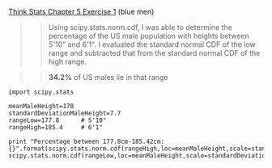 [Think Stats Chapter 5 Exercise 1](http://greenteapress.com/thinkstats2/html/thinkstats2006.html#toc50) (blue men)

>> Using scipy.stats.norm.cdf, I was able to determine the percentage of the US male population with heights between 5'10" and 6'1". I evaluated the standard normal CDF of the low range and subtracted that from the standard normal CDF of the high range. 

>> **34.2%** of US males lie in that range

```
import scipy.stats

meanMaleHeight=178
standardDeviationMaleHeight=7.7
rangeLow=177.8      # 5'10"
rangeHigh=185.4     # 6'1"

print "Percentage between 177.8cm-185.42cm: {}".format(scipy.stats.norm.cdf(rangeHigh,loc=meanMaleHeight,scale=standardDeviationMaleHeight)-scipy.stats.norm.cdf(rangeLow,loc=meanMaleHeight,scale=standardDeviationMaleHeight))
```
